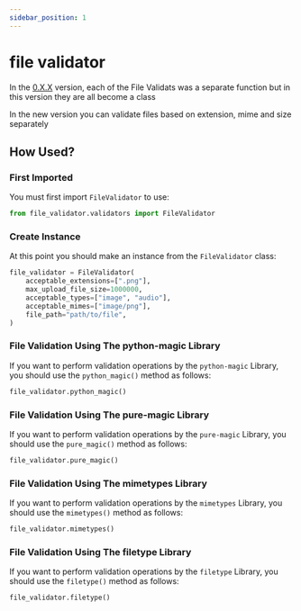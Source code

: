 ```yaml
---
sidebar_position: 1
---
```


# file validator

In the [0.X.X](https://file-validator.github.io/docs/0.X.X/intro) version, each of the File Validats was a separate function but in this version they are all become a class

In the new version you can validate files based on extension, mime and size separately

## How Used?
### First Imported
You must first import `FileValidator` to use:
```python
from file_validator.validators import FileValidator
```


### Create Instance
At this point you should make an instance from the `FileValidator` class:
```python
file_validator = FileValidator(
    acceptable_extensions=[".png"],
    max_upload_file_size=1000000,
    acceptable_types=["image", "audio"],
    acceptable_mimes=["image/png"],
    file_path="path/to/file",
)
```

### File Validation Using The **python-magic** Library
If you want to perform validation operations by the `python-magic` Library, you should use the `python_magic()` method as follows:

```python
file_validator.python_magic()
```


### File Validation Using The **pure-magic** Library
If you want to perform validation operations by the `pure-magic` Library, you should use the `pure_magic()` method as follows:

```python
file_validator.pure_magic()
```

### File Validation Using The **mimetypes** Library
If you want to perform validation operations by the `mimetypes` Library, you should use the `mimetypes()` method as follows:

```python
file_validator.mimetypes()
```


### File Validation Using The **filetype** Library
If you want to perform validation operations by the `filetype` Library, you should use the `filetype()` method as follows:

```python
file_validator.filetype()
```

